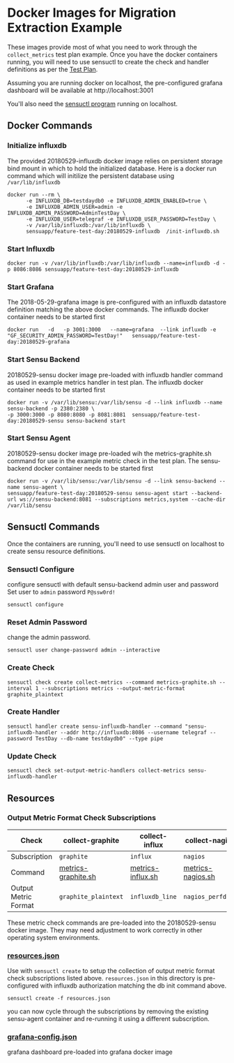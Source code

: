 # Docker Images for Migration Extraction Example
These images provide most of what you need to work through the `collect_metrics` test plan example. Once you have the docker containers running, you will need to use sensuctl to create the check and handler definitions as per the [Test Plan](https://github.com/sensu/sensu-test-day/blob/master/metric-extraction/metric-extraction-test-plan.md).

Assuming you are running docker on localhost, the pre-configured grafana dashboard will be available at http://localhost:3001


You'll also need the [sensuctl program](https://docs.sensu.io/sensu-core/2.0/getting-started/configuring-sensuctl/) running on localhost. 

## Docker Commands

###  Initialize influxdb
The provided 20180529-influxdb docker image relies on persistent storage bind mount in which to hold the initialized database.
Here is a docker run command which will initilize the persistent database using `/var/lib/influxdb`
```
docker run --rm \
      -e INFLUXDB_DB=testdaydb0 -e INFLUXDB_ADMIN_ENABLED=true \
      -e INFLUXDB_ADMIN_USER=admin -e INFLUXDB_ADMIN_PASSWORD=AdminTestDay \
      -e INFLUXDB_USER=telegraf -e INFLUXDB_USER_PASSWORD=TestDay \
      -v /var/lib/influxdb:/var/lib/influxdb \
      sensuapp/feature-test-day:20180529-influxdb  /init-influxdb.sh
```

### Start Influxdb

```
docker run -v /var/lib/influxdb:/var/lib/influxdb --name=influxdb -d -p 8086:8086 sensuapp/feature-test-day:20180529-influxdb
```

### Start Grafana
The 2018-05-29-grafana image is pre-configured with an influxdb datastore definition matching the above docker commands. The influxdb docker container needs to be started first

```
docker run   -d   -p 3001:3000   --name=grafana  --link influxdb -e "GF_SECURITY_ADMIN_PASSWORD=TestDay!"   sensuapp/feature-test-day:20180529-grafana
```


### Start Sensu Backend
20180529-sensu docker image pre-loaded with influxdb handler command as used in example metrics handler in test plan. The influxdb docker container needs to be started first
```
docker run -v /var/lib/sensu:/var/lib/sensu -d --link influxdb --name sensu-backend -p 2380:2380 \
-p 3000:3000 -p 8080:8080 -p 8081:8081  sensuapp/feature-test-day:20180529-sensu sensu-backend start
```

### Start Sensu Agent
20180529-sensu docker image pre-loaded wih the metrics-graphite.sh command for use in the example metric check in the test plan. The sensu-backend docker container needs to be started first

```
docker run -v /var/lib/sensu:/var/lib/sensu -d --link sensu-backend --name sensu-agent \
sensuapp/feature-test-day:20180529-sensu sensu-agent start --backend-url ws://sensu-backend:8081 --subscriptions metrics,system --cache-dir /var/lib/sensu
```
## Sensuctl Commands
Once the containers are running, you'll need to use sensuctl on localhost to create sensu resource definitions.

### Sensuctl Configure
configure sensuctl with default sensu-backend admin user and password
Set user to `admin`  password `P@ssw0rd!`
```
sensuctl configure
```
### Reset Admin Password
change the admin password.
```
sensuctl user change-password admin --interactive
```

### Create Check
```
sensuctl check create collect-metrics --command metrics-graphite.sh --interval 1 --subscriptions metrics --output-metric-format graphite_plaintext
```

### Create Handler
```
sensuctl handler create sensu-influxdb-handler --command "sensu-influxdb-handler --addr http://influxdb:8086 --username telegraf --password TestDay --db-name testdaydb0" --type pipe
```

### Update Check
```
sensuctl check set-output-metric-handlers collect-metrics sensu-influxdb-handler
```

## Resources

### Output Metric Format Check Subscriptions
| Check | collect-graphite | collect-influx | collect-nagios | collect-opentsdb |
| ----- | ---------------- | -------------- | -------------- | ---------------- |
| Subscription | `graphite` | `influx` | `nagios` | `opentsdb` |
| Command | [metrics-graphite.sh][1] | [metrics-influx.sh][2] | [metrics-nagios.sh][3] | [metrics-opentsdb.sh][4] |
| Output Metric Format | `graphite_plaintext` | `influxdb_line` | `nagios_perfdata` | `opentsdb_line` |

These metric check commands are pre-loaded into the 20180529-sensu docker image. They may need adjustment to work correctly in other operating system environments.

### [resources.json][6]
Use with `sensuctl create` to setup the collection of output metric format check subscriptions listed above. `resources.json` in this directory is pre-configured with influxdb authorization matching the db init command above.
```
sensuctl create -f resources.json
```
you can now cycle through the subscriptions by removing the existing sensu-agent container and re-running it using a different subscription.

### [grafana-config.json][5]
grafana dashboard pre-loaded into grafana docker image

[1]: metrics-graphite.sh
[2]: metrics-influx.sh
[3]: metrics-nagios.sh
[4]: metrics-opentsdb.sh
[5]: grafana-config.json
[6]: resources.json

